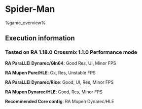 # Spider-Man 

%game_overview%

## Execution information

### Tested on RA 1.18.0 Crossmix 1.1.0 Performance mode

**RA ParaLLEl Dynarec/Gln64**: Good Res, UI, Minor FPS

**RA Mupen Pure/HLE**: Ok, Res, Unstable FPS

**RA ParaLLEl Dynarec/Rice**: Good, UI, Res, Minor FPS

**RA Mupen Dynarec/HLE**: Good, Res, Minor FPS

**Recommended Core config**: RA Mupen Dynarec/HLE